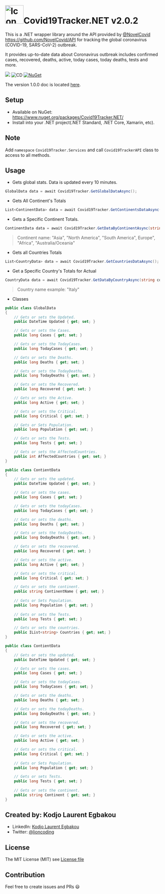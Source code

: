 # <img src="art/icon.png" alt="Icon" width="60" />Covid19Tracker.NET  v2.0.2

This is a .NET wrapper library around the API provided by [@NovelCovid](https://github.com/NovelCovid/) https://github.com/NovelCovid/API for tracking the global coronavirus (COVID-19, SARS-CoV-2) outbreak. 

It provides up-to-date data about Coronavirus outbreak includes confirmed cases, recovered, deaths, active, today cases, today deaths, tests and more.

![](https://github.com/egbakou/Covid19Tracker.NET/workflows/CI/badge.svg) ![CD](https://github.com/egbakou/Covid19Tracker.NET/workflows/CD/badge.svg) [![NuGet](https://img.shields.io/nuget/v/Covid19Tracker.NET.svg?label=NuGet)](https://www.nuget.org/packages/Covid19Tracker.NET/)

The version 1.0.0 doc is located [here](https://github.com/egbakou/Covid19Tracker.NET/blob/master/Docs/V1.0.0README.md).

## Setup

- Available on NuGet: https://www.nuget.org/packages/Covid19Tracker.NET/ 
- Install into your .NET project(.NET Standard, .NET Core, Xamarin, etc).

## Note

Add `namespace` `Covid19Tracker.Services` and call `Covid19TrackerAPI` class to access to all methods.

## Usage

- Gets global stats. Data is updated every 10 minutes.

```csharp
GlobalData data = await Covid19Tracker.GetGlobalDataAsync();
```

-  Gets All Continent's Totals

```csharp
List<ContinentData> data = await Covid19Tracker.GetContinentsDataAsync();
```

- Gets a Specific Continent Totals.

```csharp
ContinentData data = await Covid19Tracker.GetDataByContinentAsync(string contient);
```

> Continent name: "Asia", "North America", "South America", Europe", "Africa", "Australia/Oceania"

-  Gets all Countries Totals

```csharp
List<CountryData> data = await Covid19Tracker.GetCountriesDataAsync();
```

-  Get a Specific Country's Totals for Actual

```csharp
CountryData data = await Covid19Tracker.GetDataByCountryAsync(string country);
```

> Country name example: "Italy"

- Classes

```csharp
public class GlobalData
{
    // Gets or sets the Updated.
    public DateTime Updated { get; set; }

    // Gets or sets the Cases.
    public long Cases { get; set; }

    // Gets or sets the TodayCases.
    public long TodayCases { get; set; }

    // Gets or sets the Deaths.
    public long Deaths { get; set; }

    // Gets or sets the TodayDeaths.
    public long TodayDeaths { get; set; }

    // Gets or sets the Recovered.
    public long Recovered { get; set; }

    // Gets or sets the Active.
    public long Active { get; set; }

    // Gets or sets the Critical.
    public long Critical { get; set; }

    // Gets or Sets Population.
    public long Population { get; set; }

    // Gets or sets the Tests.
    public long Tests { get; set; }

    // Gets or sets the AffectedCountries.
    public int AffectedCountries { get; set; }      
}
```

```csharp
public class ContientData
{
    // Gets or sets the updated.
    public DateTime Updated { get; set; }

    // Gets or sets the cases.
    public long Cases { get; set; }

    // Gets or sets the todayCases.
    public long TodayCases { get; set; }

    // Gets or sets the deaths.
    public long Deaths { get; set; }

    // Gets or sets the todayDeaths.
    public long DodayDeaths { get; set; }

    // Gets or sets the recovered.
    public long Recovered { get; set; }

    // Gets or sets the active.
    public long Active { get; set; }

    // Gets or sets the critical.
    public long Critical { get; set; }

    // Gets or sets the continent.
    public string ContinentName { get; set; }
       
    // Gets or Sets Population.
    public long Population { get; set; }
    
    // Gets or sets the Tests.
    public long Tests { get; set; }

    // Gets or sets the countries.
    public IList<string> Countries { get; set; }
}
```

```csharp
public class ContientData
{
    // Gets or sets the updated.
    public DateTime Updated { get; set; }

    // Gets or sets the cases.
    public long Cases { get; set; }

    // Gets or sets the todayCases.
    public long TodayCases { get; set; }

    // Gets or sets the deaths.
    public long Deaths { get; set; }

    // Gets or sets the todayDeaths.
    public long DodayDeaths { get; set; }

    // Gets or sets the recovered.
    public long Recovered { get; set; }

    // Gets or sets the active.
    public long Active { get; set; }

    // Gets or sets the critical.
    public long Critical { get; set; }
       
    // Gets or Sets Population.
    public long Population { get; set; }

    // Gets or sets Tests.
    public long Tests { get; set; }
    
    // Gets or sets the continent.
    public string Continent { get; set; }
}
```

## Created by: Kodjo Laurent Egbakou

- LinkedIn: [Kodjo Laurent Egbakou](https://www.linkedin.com/in/laurentegbakou/)
- Twitter: [@lioncoding](https://twitter.com/lioncoding)

## License

The MIT License (MIT) see [License file](https://github.com/egbakou/Covid19Tracker.NET/blob/master/LICENSE)

## Contribution

Feel free to create issues and PRs 😃